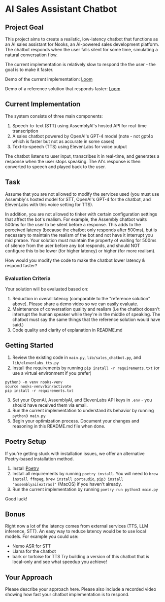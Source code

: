 # AI Sales Assistant Chatbot

## Project Goal

This project aims to create a realistic, low-latency chatbot that functions as an AI sales assistant for Nooks, an AI-powered sales development platform.
The chatbot responds when the user falls silent for some time, simulating a natural conversation flow.

The current implementation is relatively slow to respond the the user - the goal is to make it faster.

Demo of the current implementation: [Loom](https://www.loom.com/share/c276d63215b9435b89c72a7e02cdb173)

Demo of a reference solution that responds faster: [Loom](https://www.loom.com/share/7ef5215244e941aba41c543433e67578)

## Current Implementation

The system consists of three main components:

1. Speech-to-text (STT) using AssemblyAI's hosted API for real-time transcription
2. A sales chatbot powered by OpenAI's GPT-4 model (note - not gpt4o which is faster but not as accurate in some cases)
3. Text-to-speech (TTS) using ElevenLabs for voice output

The chatbot listens to user input, transcribes it in real-time, and generates a response when the user stops speaking. The AI's response is then converted to speech and played back to the user.

## Task

Assume that you are not allowed to modify the services used (you must use Assembly's hosted model for STT, OpenAI's GPT-4 for the chatbot, and ElevenLabs with this voice setting for TTS).

In addition, you are not allowed to tinker with certain configuration settings that affect the bot's realism. For example, the Assembly chatbot waits 500ms for the user to be silent before a response. This adds to the perceived latency (because the chatbot only responds after 500ms), but is necessary to maintain the realism of the bot and not have it interrupt you mid phrase. Your solution must maintain the property of waiting for 500ms of silence from the user before any bot responds, and should NOT configure this to be lower (for higher latency) or higher (for more realism).

How would you modify the code to make the chatbot lower latency & respond faster?

### Evaluation Criteria

Your solution will be evaluated based on:

1. Reduction in overall latency (comparable to the "reference solution" above). Please share a demo video so we can easily evaluate.
2. Maintenance of conversation quality and realism (i.e the chatbot doesn't interrupt the human speaker while they're in the middle of speaking. The chatbot must say the same things that the reference solution would have said.)
3. Code quality and clarity of explanation in README.md


## Getting Started

1. Review the existing code in `main.py`, `lib/sales_chatbot.py`, and `lib/elevenlabs_tts.py`
2. Install the requirements by running `pip install -r requirements.txt` (or use a virtual environment if you prefer)
```
python3 -m venv nooks-venv
source nooks-venv/bin/activate
pip install -r requirements.txt
```
3. Set your OpenAI, AssemblyAI, and ElevenLabs API keys in `.env` - you should have received them via email.
4. Run the current implementation to understand its behavior by running `python3 main.py`
5. Begin your optimization process. Document your changes and reasoning in this README.md file when done.

## Poetry Setup

If you're getting stuck with installation issues, we offer an alternative Poetry-based installation method.

1. Install [Poetry](https://python-poetry.org/docs/#installing-with-pipx)
2. Install all requirements by running `poetry install`. You will need to `brew install ffmpeg`, `brew install portaudio`, `pip3 install "assemblyai[extras]"` (MacOS) if you haven't already.
3. Run the current implementation by running `poetry run python3 main.py`

Good luck!

## Bonus

Right now a lot of the latency comes from external services (TTS, LLM inference, STT). An easy way to reduce latency would be to use local models.
For example you could use:

- Nemo ASR for STT
- Llama for the chatbot
- bark or tortoise for TTS
  Try building a version of this chatbot that is local-only and see what speedup you achieve!


## Your Approach

Please describe your approach here.
Please also include a recorded video showing how fast your chatbot implementation is to respond.

